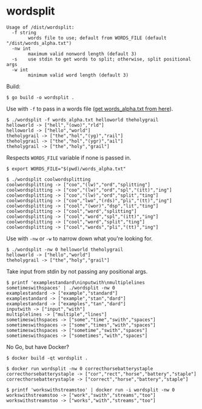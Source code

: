 # wordsplit

    Usage of /dist/wordsplit:
      -f string
            words file to use; default from WORDS_FILE (default "/dist/words_alpha.txt")
      -nw int
            maximum valid nonword length (default 3)
      -s    use stdin to get words to split; otherwise, split positional args
      -w int
            minimum valid word length (default 3)

Build:

    $ go build -o wordsplit .

Use with `-f` to pass in a words file ([get words_alpha.txt from here](https://github.com/dwyl/english-words)).    

    $ ./wordsplit -f words_alpha.txt helloworld theholygrail
    helloworld -> ["hell","(owo)","rld"]
    helloworld -> ["hello","world"]
    theholygrail -> ["the","hol","(yg)","rail"]
    theholygrail -> ["the","hol","(ygr)","ail"]
    theholygrail -> ["the","holy","grail"]
    
Respects `WORDS_FILE` variable if none is passed in.

    $ export WORDS_FILE="$(pwd)/words_alpha.txt"

    $ ./wordsplit coolwordsplitting
    coolwordsplitting -> ["coo","(lw)","ord","splitting"]
    coolwordsplitting -> ["coo","(lw)","ord","spl","(itt)","ing"]
    coolwordsplitting -> ["coo","(lw)","ord","split","ting"]
    coolwordsplitting -> ["coo","lwo","(rds)","pli","(tt)","ing"]
    coolwordsplitting -> ["cool","(wor)","dsp","lit","ting"]
    coolwordsplitting -> ["cool","word","splitting"]
    coolwordsplitting -> ["cool","word","spl","(itt)","ing"]
    coolwordsplitting -> ["cool","word","split","ting"]
    coolwordsplitting -> ["cool","words","pli","(tt)","ing"]

Use with `-nw` or `-w` to narrow down what you're looking for.

    $ ./wordsplit -nw 0 helloworld theholygrail
    helloworld -> ["hello","world"]
    theholygrail -> ["the","holy","grail"]

Take input from stdin by not passing any positional args.

    $ printf 'examplestandard\ninputwith\nmultiplelines sometimeswithspaces' | ./wordsplit -nw 0
    examplestandard -> ["example","standard"]
    examplestandard -> ["example","stan","dard"]
    examplestandard -> ["examples","tan","dard"]
    inputwith -> ["input","with"]
    multiplelines -> ["multiple","lines"]
    sometimeswithspaces -> ["some","time","swith","spaces"]
    sometimeswithspaces -> ["some","times","with","spaces"]
    sometimeswithspaces -> ["sometime","swith","spaces"]
    sometimeswithspaces -> ["sometimes","with","spaces"]

No Go, but have Docker?

    $ docker build -qt wordsplit .

    $ docker run wordsplit -nw 0 correcthorsebatterystaple
    correcthorsebatterystaple -> ["cor","rect","horse","battery","staple"]
    correcthorsebatterystaple -> ["correct","horse","battery","staple"]

    $ printf 'workswithstreamstoo' | docker run -i wordsplit -nw 0
    workswithstreamstoo -> ["work","swith","streams","too"]
    workswithstreamstoo -> ["works","with","streams","too"]
